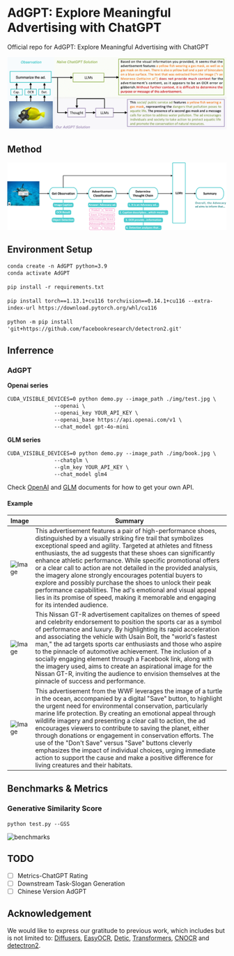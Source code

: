 # AdGPT: Explore Meaningful Advertising with ChatGPT

Official repo for AdGPT: Explore Meaningful Advertising with ChatGPT

![](./assert/figure1.png)

## Method

![](./assert/figure2.png)

## Environment Setup

```
conda create -n AdGPT python=3.9
conda activate AdGPT

pip install -r requirements.txt

pip install torch==1.13.1+cu116 torchvision==0.14.1+cu116 --extra-index-url https://download.pytorch.org/whl/cu116

python -m pip install 'git+https://github.com/facebookresearch/detectron2.git'
```

## Inferrence

### AdGPT

**Openai series**
```
CUDA_VISIBLE_DEVICES=0 python demo.py --image_path ./img/test.jpg \
               --openai \
               --openai_key YOUR_API_KEY \
               --openai_base https://api.openai.com/v1 \
               --chat_model gpt-4o-mini
```

**GLM series**
```
CUDA_VISIBLE_DEVICES=0 python demo.py --image_path ./img/book.jpg \
               --chatglm \
               --glm_key YOUR_API_KEY \
               --chat_model glm4
```

Check [OpenAI](https://platform.openai.com/playground/chat) and [GLM](https://open.bigmodel.cn/dev/howuse/introduction) documents for how to get your own API.
<!-- 
if you have more than one device

```
 python demo.py --image_path ./img/test.jpg \
                                      --openai_key YOUR_API_KEY \
                                      --openai_base https://api.openai.com/v1 \
                                      --chat_model gpt-4-turbo-preview
``` -->

#### Example

| Image                      | Summary                                                                                                                                                                                                                                                                                                                                                                                                                                                                                                                                                                                                                                                                            |
| -------------------------- | ---------------------------------------------------------------------------------------------------------------------------------------------------------------------------------------------------------------------------------------------------------------------------------------------------------------------------------------------------------------------------------------------------------------------------------------------------------------------------------------------------------------------------------------------------------------------------------------------------------------------------------------------------------------------------------- |
| ![Image](./img/test.jpg)   | This advertisement features a pair of high-performance shoes, distinguished by a visually striking fire trail that symbolizes exceptional speed and agility. Targeted at athletes and fitness enthusiasts, the ad suggests that these shoes can significantly enhance athletic performance. While specific promotional offers or a clear call to action are not detailed in the provided analysis, the imagery alone strongly encourages potential buyers to explore and possibly purchase the shoes to unlock their peak performance capabilities. The ad's emotional and visual appeal lies in its promise of speed, making it memorable and engaging for its intended audience. |
| ![Image](./img/test2.jpg)  | This Nissan GT-R advertisement capitalizes on themes of speed and celebrity endorsement to position the sports car as a symbol of performance and luxury. By highlighting its rapid acceleration and associating the vehicle with Usain Bolt, the "world's fastest man," the ad targets sports car enthusiasts and those who aspire to the pinnacle of automotive achievement. The inclusion of a socially engaging element through a Facebook link, along with the imagery used, aims to create an aspirational image for the Nissan GT-R, inviting the audience to envision themselves at the pinnacle of success and performance.                                               |
| ![Image](./img/turtle.png) | This advertisement from the WWF leverages the image of a turtle in the ocean, accompanied by a digital "Save" button, to highlight the urgent need for environmental conservation, particularly marine life protection. By creating an emotional appeal through wildlife imagery and presenting a clear call to action, the ad encourages viewers to contribute to saving the planet, either through donations or engagement in conservation efforts. The use of the "Don't Save" versus "Save" buttons cleverly emphasizes the impact of individual choices, urging immediate action to support the cause and make a positive difference for living creatures and their habitats. |

## Benchmarks & Metrics

### Generative Similarity Score

```
python test.py --GSS
```

![benchmarks](./assert/table1.png)

## TODO

- [ ] Metrics-ChatGPT Rating
- [ ] Downstream Task-Slogan Generation
- [ ] Chinese Version AdGPT

## Acknowledgement

We would like to express our gratitude to previous work, which includes but is not limited to: [Diffusers](https://github.com/huggingface/diffusers), [EasyOCR](https://github.com/JaidedAI/EasyOCR), [Detic](https://github.com/facebookresearch/Detic), [Transformers](https://github.com/huggingface/transformers), [CNOCR](https://github.com/breezedeus/cnocr) and [detectron2](https://github.com/facebookresearch/detectron2).
